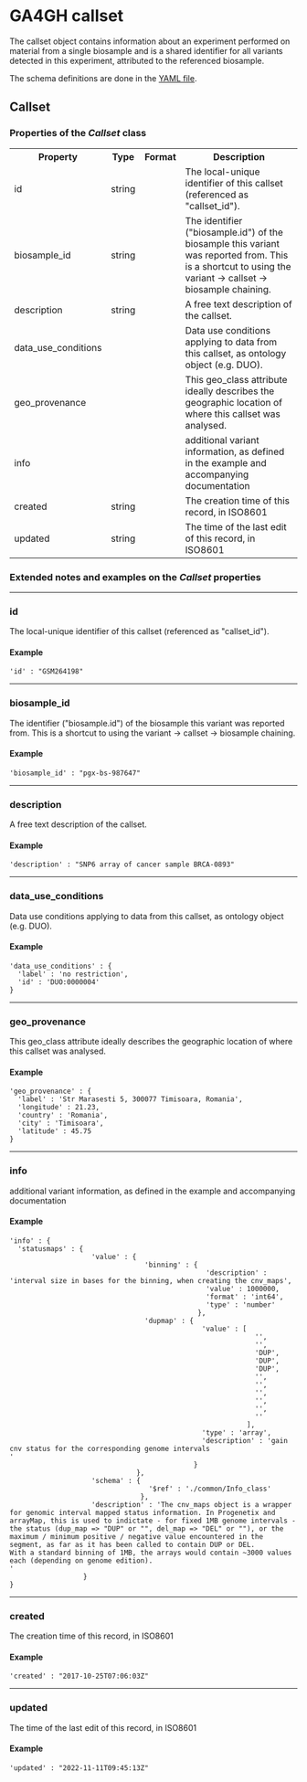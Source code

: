 # GA4GH __callset__

The callset object contains information about an experiment performed on material from a single biosample and is a shared identifier for all variants detected in this experiment, attributed to the referenced biosample.


The schema definitions are done in the [YAML file](../yaml/callset.yaml).

## Callset

<h3>Properties of the <i>Callset</i> class</h3>

<table>
  <tr>
    <th>Property</th>
    <th>Type</th>
    <th>Format</th>
    <th>Description</th>
  </tr>

  <tr>
    <td>id</td>
    <td>string</td>
    <td></td>
    <td>The local-unique identifier of this callset (referenced as "callset_id").</td>
  </tr>

  <tr>
    <td>biosample_id</td>
    <td>string</td>
    <td></td>
    <td>The identifier ("biosample.id") of the biosample this variant was reported from. This is a shortcut to using the variant -> callset -> biosample chaining.
</td>
  </tr>

  <tr>
    <td>description</td>
    <td>string</td>
    <td></td>
    <td>A free text description of the callset.
</td>
  </tr>

  <tr>
    <td>data_use_conditions</td>
    <td></td>
    <td></td>
    <td>Data use conditions applying to data from this callset, as ontology object (e.g. DUO).
</td>
  </tr>

  <tr>
    <td>geo_provenance</td>
    <td></td>
    <td></td>
    <td>This geo_class attribute ideally describes the geographic location of where this callset was analysed.
</td>
  </tr>

  <tr>
    <td>info</td>
    <td></td>
    <td></td>
    <td>additional variant information, as defined in the example and accompanying documentation</td>
  </tr>

  <tr>
    <td>created</td>
    <td>string</td>
    <td></td>
    <td>The creation time of this record, in ISO8601
</td>
  </tr>

  <tr>
    <td>updated</td>
    <td>string</td>
    <td></td>
    <td>The time of the last edit of this record, in ISO8601
</td>
  </tr>
</table>

<h3>Extended notes and examples on the <i>Callset</i> properties</h3>


--------------------------------------------------------------------------------
### id

The local-unique identifier of this callset (referenced as "callset_id").

#### Example

```
'id' : "GSM264198"
```

--------------------------------------------------------------------------------
### biosample_id

The identifier ("biosample.id") of the biosample this variant was reported from. This is a shortcut to using the variant -> callset -> biosample chaining.


#### Example

```
'biosample_id' : "pgx-bs-987647"
```

--------------------------------------------------------------------------------
### description

A free text description of the callset.


#### Example

```
'description' : "SNP6 array of cancer sample BRCA-0893"
```

--------------------------------------------------------------------------------
### data_use_conditions

Data use conditions applying to data from this callset, as ontology object (e.g. DUO).


#### Example

```
'data_use_conditions' : {
  'label' : 'no restriction',
  'id' : 'DUO:0000004'
}
```

--------------------------------------------------------------------------------
### geo_provenance

This geo_class attribute ideally describes the geographic location of where this callset was analysed.


#### Example

```
'geo_provenance' : {
  'label' : 'Str Marasesti 5, 300077 Timisoara, Romania',
  'longitude' : 21.23,
  'country' : 'Romania',
  'city' : 'Timisoara',
  'latitude' : 45.75
}
```

--------------------------------------------------------------------------------
### info

additional variant information, as defined in the example and accompanying documentation

#### Example

```
'info' : {
  'statusmaps' : {
                    'value' : {
                                 'binning' : {
                                                'description' : 'interval size in bases for the binning, when creating the cnv_maps',
                                                'value' : 1000000,
                                                'format' : 'int64',
                                                'type' : 'number'
                                              },
                                 'dupmap' : {
                                               'value' : [
                                                            '',
                                                            '',
                                                            'DUP',
                                                            'DUP',
                                                            'DUP',
                                                            '',
                                                            '',
                                                            '',
                                                            '',
                                                            '',
                                                            ''
                                                          ],
                                               'type' : 'array',
                                               'description' : 'gain cnv status for the corresponding genome intervals
'
                                             }
                               },
                    'schema' : {
                                  '$ref' : './common/Info_class'
                                },
                    'description' : 'The cnv_maps object is a wrapper for genomic interval mapped status information. In Progenetix and arrayMap, this is used to indictate - for fixed 1MB genome intervals - the status (dup_map => "DUP" or "", del_map => "DEL" or ""), or the maximum / minimum positive / negative value encountered in the segment, as far as it has been called to contain DUP or DEL.
With a standard binning of 1MB, the arrays would contain ~3000 values each (depending on genome edition).
'
                  }
}
```

--------------------------------------------------------------------------------
### created

The creation time of this record, in ISO8601


#### Example

```
'created' : "2017-10-25T07:06:03Z"
```

--------------------------------------------------------------------------------
### updated

The time of the last edit of this record, in ISO8601


#### Example

```
'updated' : "2022-11-11T09:45:13Z"
```
